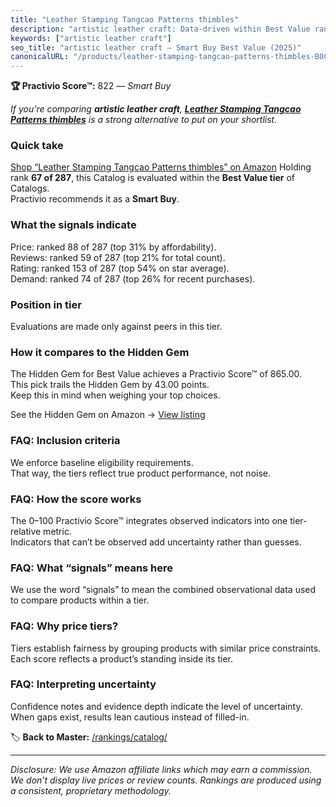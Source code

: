 ```yaml
---
title: "Leather Stamping Tangcao Patterns thimbles"
description: "artistic leather craft: Data-driven within Best Value ranking using the Practivio Score™. Positioned by quality, value, demand, findability, momentum."
keywords: ["artistic leather craft"]
seo_title: "artistic leather craft — Smart Buy Best Value (2025)"
canonicalURL: "/products/leather-stamping-tangcao-patterns-thimbles-B0C9TBCWQR/"
---
```


**🏆 Practivio Score™:** 822 — _Smart Buy_


*If you're comparing **artistic leather craft**, **[Leather Stamping Tangcao Patterns thimbles](https://www.amazon.com/dp/B0C9TBCWQR?tag=practivio-20)** is a strong alternative to put on your shortlist.*
### Quick take
[Shop “Leather Stamping Tangcao Patterns thimbles” on Amazon](https://www.amazon.com/dp/B0C9TBCWQR?tag=practivio-20)
Holding rank **67 of 287**, this Catalog is evaluated within the **Best Value tier** of Catalogs.  
Practivio recommends it as a **Smart Buy**.

### What the signals indicate
Price: ranked 88 of 287 (top 31% by affordability).  
Reviews: ranked 59 of 287 (top 21% for total count).  
Rating: ranked 153 of 287 (top 54% on star average).  
Demand: ranked 74 of 287 (top 26% for recent purchases).

### Position in tier
Evaluations are made only against peers in this tier.

### How it compares to the Hidden Gem
The Hidden Gem for Best Value achieves a Practivio Score™ of 865.00.  
This pick trails the Hidden Gem by 43.00 points.  
Keep this in mind when weighing your top choices.  

See the Hidden Gem on Amazon → [View listing](https://www.amazon.com/dp/B014549SNG?tag=practivio-20)

### FAQ: Inclusion criteria
We enforce baseline eligibility requirements.  
That way, the tiers reflect true product performance, not noise.

### FAQ: How the score works
The 0–100 Practivio Score™ integrates observed indicators into one tier-relative metric.  
Indicators that can’t be observed add uncertainty rather than guesses.

### FAQ: What “signals” means here
We use the word “signals” to mean the combined observational data used to compare products within a tier.

### FAQ: Why price tiers?
Tiers establish fairness by grouping products with similar price constraints.  
Each score reflects a product’s standing inside its tier.

### FAQ: Interpreting uncertainty
Confidence notes and evidence depth indicate the level of uncertainty.  
When gaps exist, results lean cautious instead of filled-in.


🏷️ **Back to Master:** [/rankings/catalog/](/rankings/catalog/)

---
_Disclosure: We use Amazon affiliate links which may earn a commission. We don’t display live prices or review counts. Rankings are produced using a consistent, proprietary methodology._
